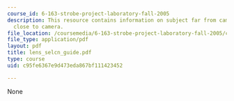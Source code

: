 ```yaml
---
course_id: 6-163-strobe-project-laboratory-fall-2005
description: This resource contains information on subject far from camera and subject
  close to camera.
file_location: /coursemedia/6-163-strobe-project-laboratory-fall-2005/c95fe6367e9d473eda867bf111423452_lens_selcn_guide.pdf
file_type: application/pdf
layout: pdf
title: lens_selcn_guide.pdf
type: course
uid: c95fe6367e9d473eda867bf111423452

---
```

None